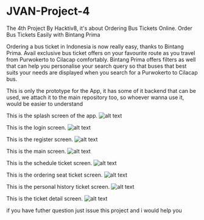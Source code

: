 # JVAN-Project-4
The 4th Project By Hacktiv8, it's about Ordering Bus Tickets Online.
Order Bus Tickets Easily with Bintang Prima

Ordering a bus ticket in Indonesia is now really easy, thanks to Bintang Prima. Avail exclusive bus ticket offers on your favourite route as you travel from Purwokerto to Cilacap comfortably. Bintang Prima offers filters as well that can help you personalise your search query so that buses that best suits your needs are displayed when you search for a Purwokerto to Cilacap bus.

This is only the prototype for the App, it has some of it backend that can be used, we attach it to the main repository too, so whoever wanna use it, would be easier to understand

This is the splash screen of the app.
![alt text](https://cdn.discordapp.com/attachments/905076217458356274/945897417499353118/unknown.png)

This is the login screen.
![alt text](https://cdn.discordapp.com/attachments/905076217458356274/945896231408902224/unknown.png)

This is the register screen.
![alt text](https://cdn.discordapp.com/attachments/905076217458356274/945896280389988382/unknown.png)

This is the main screen.
![alt text](https://cdn.discordapp.com/attachments/905076217458356274/945897011293601852/unknown.png)

This is the schedule ticket screen.
![alt text](https://cdn.discordapp.com/attachments/905076217458356274/945897056902475846/unknown.png)

This is the ordering seat ticket screen.
![alt text](https://cdn.discordapp.com/attachments/905076217458356274/945897105392795668/unknown.png)

This is the personal history ticket screen.
![alt text](https://cdn.discordapp.com/attachments/905076217458356274/945897163383275550/unknown.png)

This is the ticket detail screen.
![alt text](https://cdn.discordapp.com/attachments/905076217458356274/945911916541386792/unknown.png)

if you have futher question just issue this project and i would help you
